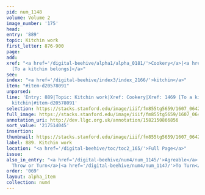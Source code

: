 ```yaml
---
pid: num_1148
volume: Volume 2
image_number: '175'
head:
entry: '889'
topic: Kitchin work
first_letter: 876-900
page:
add:
xref: "<a href='/digital-beehive/alpha1/alpha_0181/'>Cookery</a>|<a href='/digital-beehive/num6/num_2161/'>1469
  [To a kitchin belongs]</a>"
see:
index: "<a href='/digital-beehive/index3/index_2166/'>kitchin</a>"
item: "#item-d20578091"
unparsed:
line: 'Entry: 889|Topic: Kitchin work|Xref: Cookery|Xref: 1469 [To a kitchin belongs]|Index:
  kitchin|#item-d20578091'
selection: https://stacks.stanford.edu/image/iiif/fm855tg5659/1607_0642/431,4045,2829,255/full/0/default.jpg
full_image: https://stacks.stanford.edu/image/iiif/fm855tg5659/1607_0642/full/full/0/default.jpg
annotation_uri: http://dev.llgc.org.uk/annotation/1582150866856
sort_value: '217514045'
insertion:
thumbnail: https://stacks.stanford.edu/image/iiif/fm855tg5659/1607_0642/431,4045,600,180/250,/0/default.jpg
label: 889. Kitchin work
location: "<a href='/digital-beehive/toc/toc2_165/'>Full Page</a>"
issue:
also_in_entry: "<a href='/digital-beehive/num4/num_1145/'>Agreable</a>|<a href='/digital-beehive/num4/num_1146/'>to
  Throw or Turn</a>|<a href='/digital-beehive/num4/num_1147/'>To Turn</a>"
order: '069'
layout: alpha_item
collection: num4
---
```

